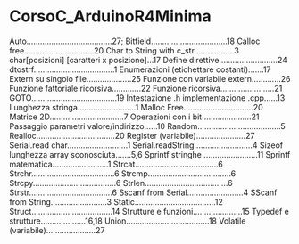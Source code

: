 # CorsoC_ArduinoR4Minima
Auto......................................27;
Bitfield..................................18
Calloc free...............................20
Char to String with c_str..................3
char[posizioni] [caratteri x posizione]...17
Define direttive..........................24
dtostrf....................................1
Enumerazioni (etichettare costanti).......17
Extern su singolo file....................25
Funzione con variabile extern.............26
Funzione fattoriale ricorsiva.............22
Funzione ricorsiva........................21
GOTO......................................19
Intestazione .h implementazione .cpp......13
Lunghezza stringa..........................1
Malloc Free...............................20
Matrice 2D.................................7
Operazioni con i bit......................21
Passaggio parametri valore/indirizzo......10
Random.....................................5
Realloc...................................20
Register (variabile)......................27
Serial.read char...........................1
Serial.readString..........................4
Sizeof lunghezza array sconosciuta.......5,6
Sprintf stringhe  ........................11
Sprintf matematica.........................1
Strcat.....................................6
Strchr.....................................6
Strcmp.....................................6
Strcpy.....................................6
Strlen.....................................6
Strstr.....................................6
Sscanf from Serial.........................4
SScanf from String.........................3
Static....................................12
Struct....................................14
Strutture e funzioni......................15
Typedef e strutture....................16,18
Union.....................................18
Volatile (variabile)......................27
